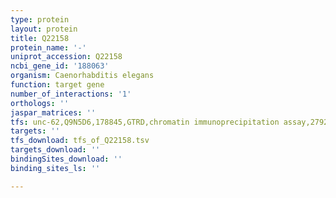 ```yaml
---
type: protein
layout: protein
title: Q22158
protein_name: '-'
uniprot_accession: Q22158
ncbi_gene_id: '188063'
organism: Caenorhabditis elegans
function: target gene
number_of_interactions: '1'
orthologs: ''
jaspar_matrices: ''
tfs: unc-62,Q9N5D6,178845,GTRD,chromatin immunoprecipitation assay,27924024%5Buid%5D,No
targets: ''
tfs_download: tfs_of_Q22158.tsv
targets_download: ''
bindingSites_download: ''
binding_sites_ls: ''

---
```

